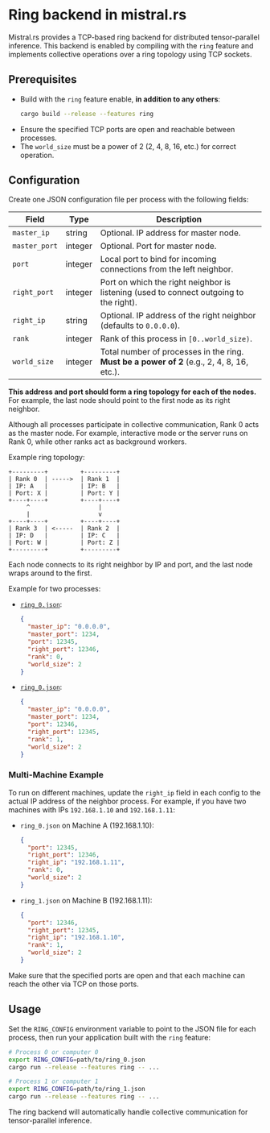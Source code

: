 # Ring backend in mistral.rs

Mistral.rs provides a TCP-based ring backend for distributed tensor-parallel inference. This backend is enabled by compiling with the `ring` feature and implements collective operations over a ring topology using TCP sockets.

## Prerequisites

- Build with the `ring` feature enable, **in addition to any others**:
  ```bash
  cargo build --release --features ring
  ```
- Ensure the specified TCP ports are open and reachable between processes.
- The `world_size` must be a power of 2 (2, 4, 8, 16, etc.) for correct operation.

## Configuration

Create one JSON configuration file per process with the following fields:

| Field         | Type    | Description                                                                                |
| ------------- | ------- | ------------------------------------------------------------------------------------------ |
| `master_ip`   | string  | Optional. IP address for master node.                                                      |
| `master_port` | integer | Optional. Port for master node.                                                            |
| `port`        | integer | Local port to bind for incoming connections from the left neighbor.                        |
| `right_port`  | integer | Port on which the right neighbor is listening (used to connect outgoing to the right).     |
| `right_ip`    | string  | Optional. IP address of the right neighbor (defaults to `0.0.0.0`).                        |
| `rank`        | integer | Rank of this process in `[0..world_size)`.                                                 |
| `world_size`  | integer | Total number of processes in the ring. **Must be a power of 2** (e.g., 2, 4, 8, 16, etc.). |

**This address and port should form a ring topology for each of the nodes.** For example, the last node should point to the first node as its right neighbor.

Although all processes participate in collective communication, Rank 0 acts as the master node. For example, interactive mode or the server runs on Rank 0, while other ranks act as background workers.

Example ring topology:

```text
+---------+         +---------+
| Rank 0  | ----->  | Rank 1  |
| IP: A   |         | IP: B   |
| Port: X |         | Port: Y |
+----+----+         +----+----+
     ^                   |
     |                   v
+----+----+         +----+----+
| Rank 3  | <-----  | Rank 2  |
| IP: D   |         | IP: C   |
| Port: W |         | Port: Z |
+---------+         +---------+
```

Each node connects to its right neighbor by IP and port, and the last node wraps around to the first.

Example for two processes:

- [`ring_0.json`](../../ring_configs/ring_0.json):

  ```json
  {
    "master_ip": "0.0.0.0",
    "master_port": 1234,
    "port": 12345,
    "right_port": 12346,
    "rank": 0,
    "world_size": 2
  }
  ```

- [`ring_0.json`](../../ring_configs/ring_1.json):

  ```json
  {
    "master_ip": "0.0.0.0",
    "master_port": 1234,
    "port": 12346,
    "right_port": 12345,
    "rank": 1,
    "world_size": 2
  }
  ```

### Multi-Machine Example

To run on different machines, update the `right_ip` field in each config to the actual IP address of the neighbor process. For example, if you have two machines with IPs `192.168.1.10` and `192.168.1.11`:

- `ring_0.json` on Machine A (192.168.1.10):

  ```json
  {
    "port": 12345,
    "right_port": 12346,
    "right_ip": "192.168.1.11",
    "rank": 0,
    "world_size": 2
  }
  ```

- `ring_1.json` on Machine B (192.168.1.11):

  ```json
  {
    "port": 12346,
    "right_port": 12345,
    "right_ip": "192.168.1.10",
    "rank": 1,
    "world_size": 2
  }
  ```

Make sure that the specified ports are open and that each machine can reach the other via TCP on those ports.

## Usage

Set the `RING_CONFIG` environment variable to point to the JSON file for each process, then run your application built with the `ring` feature:

```bash
# Process 0 or computer 0
export RING_CONFIG=path/to/ring_0.json
cargo run --release --features ring -- ...

# Process 1 or computer 1
export RING_CONFIG=path/to/ring_1.json
cargo run --release --features ring -- ...
```

The ring backend will automatically handle collective communication for tensor-parallel inference.

